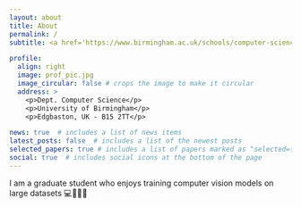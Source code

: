 ```yaml
---
layout: about
title: About
permalink: /
subtitle: <a href='https://www.birmingham.ac.uk/schools/computer-science'>University of Birmingham</a>. Sonipat India.

profile:
  align: right
  image: prof_pic.jpg
  image_circular: false # crops the image to make it circular
  address: >
    <p>Dept. Computer Science</p>
    <p>University of Birmingham</p>
    <p>Edgbaston, UK - B15 2TT</p>

news: true  # includes a list of news items
latest_posts: false  # includes a list of the newest posts
selected_papers: true # includes a list of papers marked as "selected={true}"
social: true  # includes social icons at the bottom of the page
---
```


I am a graduate student who enjoys training computer vision models on large datasets :computer::eyes::speech_balloon::minidisc:
